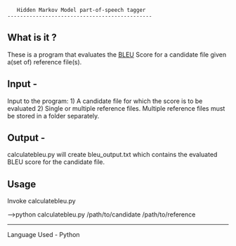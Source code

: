        Hidden Markov Model part-of-speech tagger
	----------------------------------------------

What is it ?
------------

These is a program that evaluates the [BLEU](https://en.wikipedia.org/wiki/BLEU) Score for a candidate file given a(set of) reference file(s).

Input -
-------

Input to the program:
	1) A candidate file for which the score is to be evaluated
	2) Single or multiple reference files. Multiple reference files must be stored in a folder separately.


Output - 
---------

calculatebleu.py will create bleu_output.txt which contains the evaluated BLEU score for the candidate file.


Usage
----------------

Invoke calculatebleu.py

-->python calculatebleu.py /path/to/candidate /path/to/reference


----------------

Language Used - Python

	